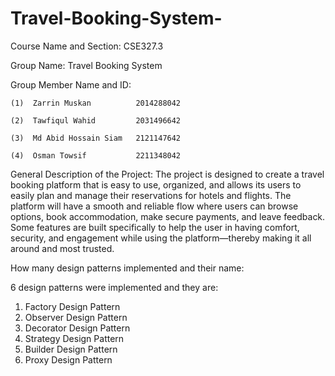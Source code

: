# Travel-Booking-System-

Course Name and Section: CSE327.3

Group Name: Travel Booking System 

Group Member Name and ID:

    (1)  Zarrin Muskan          2014288042
    
    (2)  Tawfiqul Wahid         2031496642
    
    (3)  Md Abid Hossain Siam   2121147642
    
    (4)  Osman Towsif           2211348042
     
General Description of the Project: The project is designed to create a travel booking platform that is easy to use, organized, and allows its users to easily plan and manage their reservations for hotels and flights. The platform will have a smooth and reliable flow where users can browse options, book accommodation, make secure payments, and 
leave feedback. Some features are built specifically to help the user in having comfort, security, and engagement while using the platform—thereby making it all around and most trusted.  

How many design patterns implemented and their name: 

6 design patterns were implemented and they are: 
   1. Factory Design Pattern 
   2. Observer Design Pattern
   3. Decorator Design Pattern
   4. Strategy Design Pattern
   5. Builder Design Pattern
   6. Proxy Design Pattern 
  
